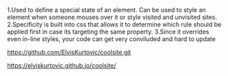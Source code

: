 1.Used to define a special state of an element. Can be used to style an element when someone mouses over it or style visited and unvisited sites.
2.Specificity is built into css that allows it to determine which rule should be applied first in case its targeting the same property.
3.Since it overrides even in-line styles, your code can get very conviluded and hard to update

https://github.com/ElvisKurtovic/coolsite.git

https://elviskurtovic.github.io/coolsite/
